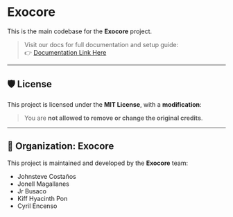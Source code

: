 # Exocore

This is the main codebase for the **Exocore** project.

> Visit our docs for full documentation and setup guide:  
👉 [Documentation Link Here](https://docs-exocore.onrender.com/) 
---

## 🛡 License

This project is licensed under the **MIT License**, with a **modification**:  
> You are **not allowed to remove or change the original credits**.

---

## 👥 Organization: Exocore

This project is maintained and developed by the **Exocore** team:

- Johnsteve Costaños  
- Jonell Magallanes  
- Jr Busaco  
- Kiff Hyacinth Pon
- Cyril Encenso

